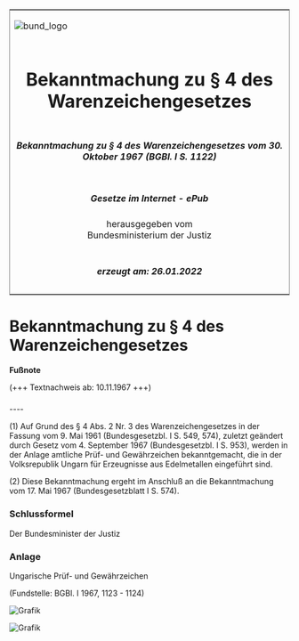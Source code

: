<span id="DECKBLATT.html"></span>

<table border="0" frame="border" width="100%">

<tr valign="top">

<td align="left">

![bund\_logo](BfJ_2021_Web_de_de.gif)

</td>

<td align="right">

 

</td>

</tr>

<tr align="center" valign="middle">

<td colspan="2">

# Bekanntmachung zu § 4 des Warenzeichengesetzes

</td>

</tr>

<tr align="center" valign="middle">

<td colspan="2">

##### Bekanntmachung zu § 4 des Warenzeichengesetzes vom 30. Oktober 1967 (BGBl. I S. 1122)

</td>

</tr>

<tr align="center" valign="middle">

<td colspan="2">

  
  

##### Gesetze im Internet - ePub  
  
herausgegeben vom  
Bundesministerium der Justiz

</td>

</tr>

<tr align="center" valign="bottom">

<td colspan="2">

  
  

##### erzeugt am: 26.01.2022

</td>

</tr>

</table>

<span id="BJNR011220967.html"></span>

# Bekanntmachung zu § 4 des Warenzeichengesetzes

<div>

  
**Fußnote**

<div class="jnhtml">

<div>

<div class="jurAbsatz">

(+++ Textnachweis ab: 10.11.1967 +++)

</div>

</div>

</div>

</div>

<span id="BJNR011220967BJNE000100303.html"></span>

###   
\----

<div>

<div class="jnhtml">

<div>

<div class="jurAbsatz">

(1) Auf Grund des § 4 Abs. 2 Nr. 3 des Warenzeichengesetzes in der
Fassung vom 9. Mai 1961 (Bundesgesetzbl. I S. 549, 574), zuletzt
geändert durch Gesetz vom 4. September 1967 (Bundesgesetzbl. I S. 953),
werden in der Anlage amtliche Prüf- und Gewährzeichen bekanntgemacht,
die in der Volksrepublik Ungarn für Erzeugnisse aus Edelmetallen
eingeführt sind.

</div>

<div class="jurAbsatz">

(2) Diese Bekanntmachung ergeht im Anschluß an die Bekanntmachung vom
17. Mai 1967 (Bundesgesetzblatt I S. 574).

</div>

</div>

</div>

</div>

<span id="BJNR011220967BJNE000900303.html"></span>

### Schlussformel  

<div>

<div class="jnhtml">

<div>

<div class="jurAbsatz">

Der Bundesminister der Justiz

</div>

</div>

</div>

</div>

<span id="BJNR011220967BJNE000200303.html"></span>

### Anlage  
Ungarische Prüf- und Gewährzeichen

<div>

<div class="jnhtml">

<div>

<div class="jurAbsatz">

<div class="kommentar_Fundstelle">

(Fundstelle: BGBl. I 1967, 1123 - 1124)

</div>

![Grafik](bgbl1_1967_j1123_0010.jpeg)  
  
![Grafik](bgbl1_1967_j1124_0010.jpeg)

</div>

</div>

</div>

</div>
